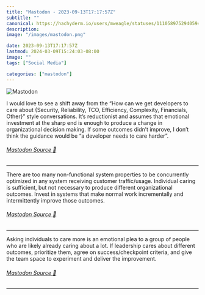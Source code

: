 ```yaml
---
title: "Mastodon - 2023-09-13T17:17:57Z"
subtitle: ""
canonical: https://hachyderm.io/users/mweagle/statuses/111058975294059473
description:
image: "/images/mastodon.png"

date: 2023-09-13T17:17:57Z
lastmod: 2024-03-09T15:24:03-08:00
image: ""
tags: ["Social Media"]

categories: ["mastodon"]
---
```

![Mastodon](/images/mastodon.png)

<p>I would love to see a shift away from the “How can we get developers to care about {Security, Reliability, TCO, Efficiency, Complexity, Financials, Other}” style conversations. It’s reductionist and assumes that emotional investment at the sharp end is enough to produce a change in organizational decision making.  If some outcomes didn’t improve, I don’t think the guidance would be “a developer needs to care harder”.</p>


###### [Mastodon Source 🐘](https://hachyderm.io/@mweagle/111058975294059473)

___

<p>There are too many non-functional system properties to be concurrently optimized in any system receiving customer traffic/usage. Individual caring is sufficient, but not necessary to produce different organizational outcomes. Invest in systems that make normal work incrementally and intermittently improve those outcomes.</p>


###### [Mastodon Source 🐘](https://hachyderm.io/@mweagle/111058977124118387)

___

<p>Asking individuals to care more is an emotional plea to a group of people who are likely already caring about a lot. If leadership cares about different outcomes, prioritize them, agree on success/checkpoint criteria, and give the team space to experiment and deliver the improvement.</p>


###### [Mastodon Source 🐘](https://hachyderm.io/@mweagle/111058979365708109)

___
